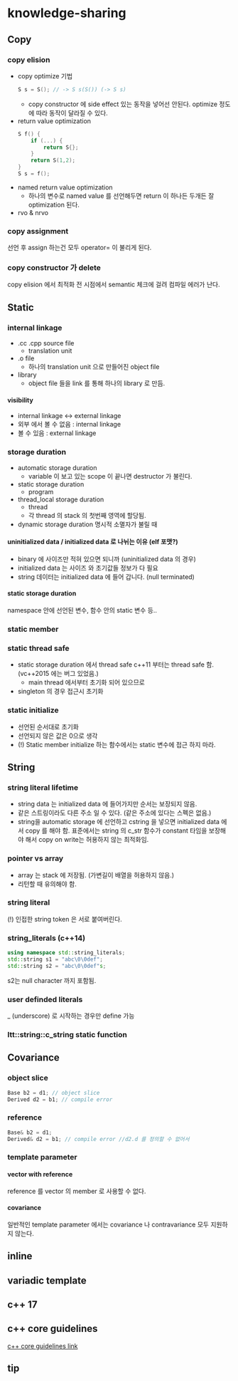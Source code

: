 # knowledge-sharing

## Copy

### copy elision

* copy optimize 기법
    ```c++
    S s = S(); // -> S s(S()) (-> S s)
    ```
    * copy constructor 에 side effect 있는 동작을 넣어선 안된다. optimize 정도에 따라 동작이 달라질 수 있다.
* return value optimization
    ```c++
    S f() {
        if (...) {
            return S{};
        }
        return S(1,2);
    }
    S s = f();
    ```
* named return value optimization
    * 하나의 변수로 named value 를 선언해두면 return 이 하나든 두개든 잘 optimization 된다.
* rvo & nrvo

### copy assignment

선언 후 assign 하는건 모두 operator= 이 불리게 된다.

### copy constructor 가 delete

copy elision 에서 최적화 전 시점에서 semantic 체크에 걸려 컴파일 에러가 난다.

## Static

### internal linkage

* .cc .cpp source file
    * translation unit
* .o file
    * 하나의 translation unit 으로 만들어진 object file
* library
    * object file 들을 link 를 통해 하나의 library 로 만듬.

#### visibility

* internal linkage <-> external linkage
* 외부 에서 볼 수 없음 : internal linkage
* 볼 수 있음 : external linkage

### storage duration

* automatic storage duration
    * variable 이 보고 있는 scope 이 끝나면 destructor 가 불린다.
* static storage duration
    * program
* thread_local storage duration
    * thread
    * 각 thread 의 stack 의 첫번째 영역에 할당됨.
* dynamic storage duration
    명시적 소멸자가 불릴 때

#### uninitialized data / initialized data 로 나뉘는 이유 (elf 포맷?)

* binary 에 사이즈만 적혀 있으면 되니까 (uninitialized data 의 경우)
* initialized data 는 사이즈 와 초기값들 정보가 다 필요
* string 데이터는 initialized data 에 들어 갑니다. (null terminated)

#### static storage duration

namespace 안에 선언된 변수, 함수 안의 static 변수 등..

### static member

### static thread safe

* static storage duration 에서 thread safe c++11 부터는 thread safe 함. (vc++2015 에는 버그 있었음.)
    * main thread 에서부터 초기화 되어 있으므로
* singleton 의 경우 접근시 초기화

### static initialize

* 선언된 순서대로 초기화
* 선언되지 않은 값은 0으로 생각
* (!) Static member initialize 하는 함수에서는 static 변수에 접근 하지 마라.

## String

### string literal lifetime

* string data 는 initialized data 에 들어가지만 순서는 보장되지 않음.
* 같은 스트링이라도 다른 주소 일 수 있다. (같은 주소에 있다는 스펙은 없음.)
* string을 automatic storage 에 선언하고 cstring 을 넣으면 initialized data 에서 copy 를 해야 함. 표준에서는 string 의 c_str 함수가 constant 타임을 보장해야 해서 copy on write는 허용하지 않는 최적화임.

### pointer vs array

* array 는 stack 에 저장됨. (가변길이 배열을 허용하지 않음.)
* 리턴할 때 유의해야 함.

### string literal

(!) 인접한 string token 은 서로 붙여버린다.

### string_literals (c++14)

```c++
using namespace std::string_literals;
std::string s1 = "abc\0\0def";
std::string s2 = "abc\0\0def"s;
```

s2는 null character 까지 포함됨.

### user definded literals

_ (underscore) 로 시작하는 경우만 define 가능

### ltt::string::c_string static function

## Covariance

### object slice

```c++
Base b2 = d1; // object slice
Derived d2 = b1; // compile error
```

### reference

```c++
Base& b2 = d1;
Derived& d2 = b1; // compile error //d2.d 를 정의할 수 없어서
```

### template parameter

#### vector with reference

reference 를 vector 의 member 로 사용할 수 없다.

#### covariance

일반적인 template parameter 에서는 covariance 나 contravariance 모두 지원하지 않는다.

## inline

## variadic template

## c++ 17

## c++ core guidelines

[c++ core guidelines link](https://github.com/isocpp/CppCoreGuidelines/blob/master/CppCoreGuidelines.md)

## tip
